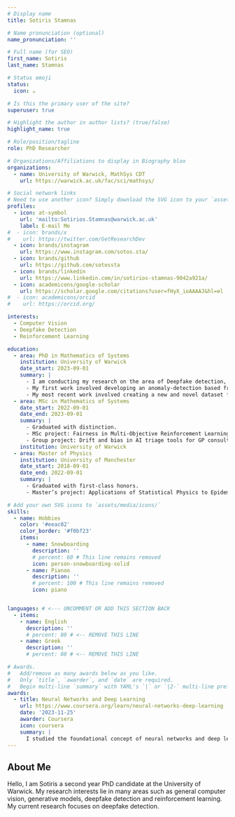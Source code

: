 ```yaml
---
# Display name
title: Sotiris Stamnas

# Name pronunciation (optional)
name_pronunciation: ''

# Full name (for SEO)
first_name: Sotiris
last_name: Stamnas

# Status emoji
status:
  icon: ☕️

# Is this the primary user of the site?
superuser: true

# Highlight the author in author lists? (true/false)
highlight_name: true

# Role/position/tagline
role: PhD Researcher

# Organizations/Affiliations to display in Biography blox
organizations:
  - name: University of Warwick, MathSys CDT
    url: https://warwick.ac.uk/fac/sci/mathsys/

# Social network links
# Need to use another icon? Simply download the SVG icon to your `assets/media/icons/` folder.
profiles:
  - icon: at-symbol
    url: 'mailto:Sotirios.Stamnas@warwick.ac.uk'
    label: E-mail Me
#  - icon: brands/x
#    url: https://twitter.com/GetResearchDev
  - icon: brands/instagram
    url: https://www.instagram.com/sotos.sta/
  - icon: brands/github
    url: https://github.com/sotossta
  - icon: brands/linkedin
    url: https://www.linkedin.com/in/sotirios-stamnas-9042a921a/
  - icon: academicons/google-scholar
    url: https://scholar.google.com/citations?user=fHyX_ioAAAAJ&hl=el
#  - icon: academicons/orcid
#    url: https://orcid.org/

interests:
  - Computer Vision
  - Deepfake Detection
  - Reinforcement Learning

education:
  - area: PhD in Mathematics of Systems
    institution: University of Warwick
    date_start: 2023-09-01
    summary: |
      - I am conducting my research on the area of Deepfake detection, under the supervision of Prof. Victor Sanchez and Prof. Vitomir Struc.
      - My first work involved developing an anomaly-detection based framework for Deepfake detection. This work was published at WACVW 2025.
      - My most recent work involved creating a new and novel dataset for the detection of Text-To-Video and Image-To-Video media ([press here for more details](https://github.com/sotossta/DecepTIV)). This work is currently under review.
  - area: MSc in Mathematics of Systems
    date_start: 2022-09-01
    date_end: 2023-09-01
    summary: |
      - Graduated with distinction.
      - MSc project: Fairness in Multi-Objective Reinforcement Learning, supervised by Prof. Paolo Turrini, Dr Roxana Rădulescu and Dr Mathieu Reymond.
      - Group project: Drift and bias in AI triage tools for GP consultations, supervised by Prof. Magnus Richardson.
    institution: University of Warwick
  - area: Master of Physics
    institution: University of Manchester
    date_start: 2018-09-01
    date_end: 2022-09-01
    summary: |
      - Graduated with first-class honors.
      - Master’s project: Applications of Statistical Physics to Epidemiology, supervised by Prof. Tobias Galla.

# Add your own SVG icons to `assets/media/icons/`
skills:
  - name: Hobbies
    color: '#eeac02'
    color_border: '#f0bf23'
    items:
      - name: Snowboarding
        description: ''
        # percent: 60 # This line remains removed
        icon: person-snowboarding-solid
      - name: Pianoo
        description: ''
        # percent: 100 # This line remains removed
        icon: piano


languages: # <--- UNCOMMENT OR ADD THIS SECTION BACK
  - items:
    - name: English
      description: ''
      # percent: 80 # <-- REMOVE THIS LINE
    - name: Greek
      description: ''
      # percent: 80 # <-- REMOVE THIS LINE

# Awards.
#   Add/remove as many awards below as you like.
#   Only `title`, `awarder`, and `date` are required.
#   Begin multi-line `summary` with YAML's `|` or `|2-` multi-line prefix and indent 2 spaces below.
awards:
  - title: Neural Networks and Deep Learning
    url: https://www.coursera.org/learn/neural-networks-deep-learning
    date: '2023-11-25'
    awarder: Coursera
    icon: coursera
    summary: |
      I studied the foundational concept of neural networks and deep learning. By the end, I was familiar with the significant technological trends driving the rise of deep learning; build, train, and apply fully connected deep neural networks; implement efficient (vectorized) neural networks; identify key parameters in a neural network’s architecture; and apply deep learning to your own applications.
---
```


## About Me

Hello, I am Sotiris a second year PhD candidate at the University of Warwick. My research interests lie in many areas such as general computer vision, generative models, deepfake detection and reinforcement learning. My current research focuses on deepfake detection.
